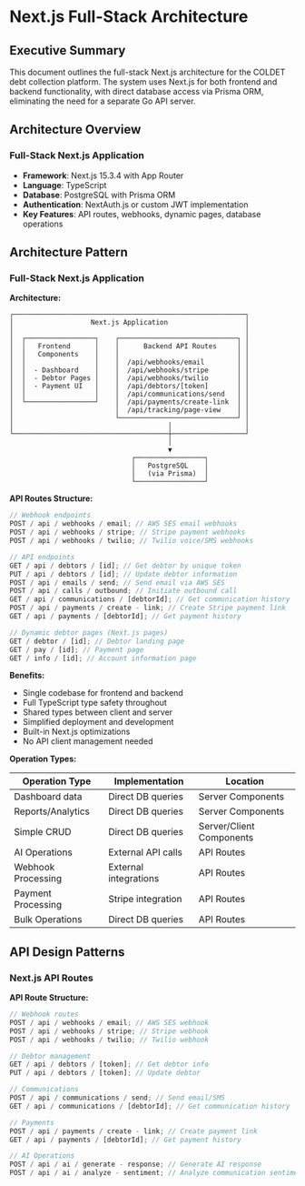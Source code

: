 # Next.js Full-Stack Architecture

## Executive Summary

This document outlines the full-stack Next.js architecture for the COLDET debt collection platform. The system uses Next.js for both frontend and backend functionality, with direct database access via Prisma ORM, eliminating the need for a separate Go API server.

## Architecture Overview

### Full-Stack Next.js Application

-   **Framework**: Next.js 15.3.4 with App Router
-   **Language**: TypeScript
-   **Database**: PostgreSQL with Prisma ORM
-   **Authentication**: NextAuth.js or custom JWT implementation
-   **Key Features**: API routes, webhooks, dynamic pages, database operations

## Architecture Pattern

### Full-Stack Next.js Application

**Architecture:**

```
┌─────────────────────────────────────────────────────────┐
│                   Next.js Application                   │
│                                                         │
│  ┌─────────────────┐    ┌─────────────────────────────┐ │
│  │   Frontend      │    │      Backend API Routes     │ │
│  │   Components    │    │                             │ │
│  │                 │    │  /api/webhooks/email        │ │
│  │  - Dashboard    │    │  /api/webhooks/stripe       │ │
│  │  - Debtor Pages │    │  /api/webhooks/twilio       │ │
│  │  - Payment UI   │    │  /api/debtors/[token]       │ │
│  │                 │    │  /api/communications/send   │ │
│  └─────────────────┘    │  /api/payments/create-link  │ │
│                         │  /api/tracking/page-view    │ │
│                         └─────────────────────────────┘ │
│                                      │                  │
└──────────────────────────────────────┼──────────────────┘
                                       │
                                       ▼
                              ┌─────────────────┐
                              │   PostgreSQL    │
                              │   (via Prisma)  │
                              └─────────────────┘
```

**API Routes Structure:**

```typescript
// Webhook endpoints
POST / api / webhooks / email; // AWS SES email webhooks
POST / api / webhooks / stripe; // Stripe payment webhooks
POST / api / webhooks / twilio; // Twilio voice/SMS webhooks

// API endpoints
GET / api / debtors / [id]; // Get debtor by unique token
PUT / api / debtors / [id]; // Update debtor information
POST / api / emails / send; // Send email via AWS SES
POST / api / calls / outbound; // Initiate outbound call
GET / api / communications / [debtorId]; // Get communication history
POST / api / payments / create - link; // Create Stripe payment link
GET / api / payments / [debtorId]; // Get payment history

// Dynamic debtor pages (Next.js pages)
GET / debtor / [id]; // Debtor landing page
GET / pay / [id]; // Payment page
GET / info / [id]; // Account information page
```

**Benefits:**

-   Single codebase for frontend and backend
-   Full TypeScript type safety throughout
-   Shared types between client and server
-   Simplified deployment and development
-   Built-in Next.js optimizations
-   No API client management needed

**Operation Types:**

| Operation Type     | Implementation        | Location                 |
| ------------------ | --------------------- | ------------------------ |
| Dashboard data     | Direct DB queries     | Server Components        |
| Reports/Analytics  | Direct DB queries     | Server Components        |
| Simple CRUD        | Direct DB queries     | Server/Client Components |
| AI Operations      | External API calls    | API Routes               |
| Webhook Processing | External integrations | API Routes               |
| Payment Processing | Stripe integration    | API Routes               |
| Bulk Operations    | Direct DB queries     | API Routes               |

## API Design Patterns

### Next.js API Routes

**API Route Structure:**

```typescript
// Webhook routes
POST / api / webhooks / email; // AWS SES webhook
POST / api / webhooks / stripe; // Stripe webhook
POST / api / webhooks / twilio; // Twilio webhook

// Debtor management
GET / api / debtors / [token]; // Get debtor info
PUT / api / debtors / [token]; // Update debtor

// Communications
POST / api / communications / send; // Send email/SMS
GET / api / communications / [debtorId]; // Get communication history

// Payments
POST / api / payments / create - link; // Create payment link
GET / api / payments / [debtorId]; // Get payment history

// AI Operations
POST / api / ai / generate - response; // Generate AI response
POST / api / ai / analyze - sentiment; // Analyze communication sentiment